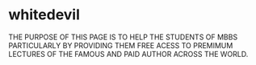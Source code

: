# whitedevil
THE PURPOSE OF THIS PAGE IS TO HELP THE STUDENTS OF MBBS PARTICULARLY BY PROVIDING THEM FREE ACESS TO PREMIMUM LECTURES OF THE FAMOUS AND PAID AUTHOR ACROSS THE WORLD.
